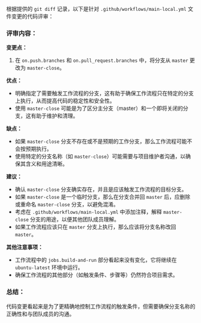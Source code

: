 根据提供的 `git diff` 记录，以下是针对 `.github/workflows/main-local.yml` 文件变更的代码评审：

### 评审内容：

**变更点：**
1. 在 `on.push.branches` 和 `on.pull_request.branches` 中，将分支从 `master` 更改为 `master-close`。

**优点：**
- 明确指定了需要触发工作流程的分支，这有助于确保工作流程只在特定的分支上执行，从而提高代码的稳定性和安全性。
- 使用 `master-close` 可能是为了区分主分支（master）和一个即将关闭的分支，这有助于维护和清理。

**缺点：**
- 如果 `master-close` 分支不存在或不是预期的工作分支，那么工作流程可能不会按预期执行。
- 使用特定的分支名称（如 `master-close`）可能需要与项目维护者沟通，以确保其含义和用途清晰。

**建议：**
- 确认 `master-close` 分支确实存在，并且是应该触发工作流程的目标分支。
- 如果 `master-close` 是一个临时分支，那么在分支合并回 `master` 后，应删除或重命名 `master-close` 分支，以避免混淆。
- 考虑在 `.github/workflows/main-local.yml` 中添加注释，解释 `master-close` 分支的用途，以便其他团队成员理解。
- 如果工作流程应该只在 `master` 分支上执行，那么应该将分支名称改回 `master`。

**其他注意事项：**
- 工作流程中的 `jobs.build-and-run` 部分看起来没有变化，它将继续在 `ubuntu-latest` 环境中运行。
- 确保工作流程的其他部分（如触发条件、步骤等）仍然符合项目需求。

### 总结：
代码变更看起来是为了更精确地控制工作流程的触发条件，但需要确保分支名称的正确性和与团队成员的沟通。